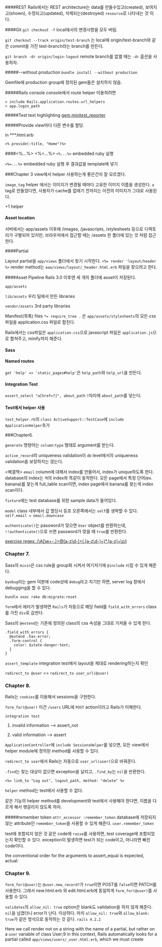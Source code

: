 ####REST
Rails에서는 REST architecture는 data를 만들수있고(created), 보여지고(shown), 수정되고(updated), 삭제되는(destroyed) `resource`로 나타내는 것 이다. 

####Git
`git checkout -f` local에서의 변경사항을 모두 버림.

`git checkout --track origin/test-branch` 는 local에 origin/test-branch와 같은 commit을 가진 test-branch라는 branch를 만든다.

`git branch -dr origin/login-logout` remote branch를 없앨 때는 `-dr` 옵션을 사용하자.

#####--without production
`bundle install --without production`

Gemfile에 production group에 정의된 gem들은 설치하지 않음.

#####Rails console
console에서 route helper 이용하려면

```
> include Rails.application.routes.url_helpers
> app.login_path

```


#####Test text highlighting
[gem minitest_reporter](http://chriskottom.com/blog/2014/06/dress-up-your-minitest-output/)

#####Provide
view마다 다른 변수를 할당.

in ***.html.erb

```
<% provide(:title, "Home")%>
```

####<%...%> <%=...%>
```<%...%>``` embedded ruby 실행

```<%=...%>``` embedded ruby 실행 후 결과값을 template에 넣기


###Chapter 3
view에서 helper 사용하는게 좋은건지 잘 모르겠다.

```image_tag``` helper 에서는 이미지가 변경될 때마다 고유한 이미지 이름을 생성한다. ```a``` tag로 만들었다면, 사용자가 cache를 없애기 전까지는 이전의 이미지가 그대로 사용된다.

+1 helper

#### Asset location

서버에서는 app/assets 이후에 /images, /javascripts, /stylesheets 등으로 디렉토리가 구별되어 있지만, 브라우저에서 접근할 때는 /assets 한 폴더에 있는 것 처럼 접근한다.

####Partial

Layout partial을 ```app/views``` 폴더에서 찾기 시작한다.
```<%= render 'layout/header %>``` render method는 ```aaa/views/layout/_header.html.erb``` 파일을 찾으려고 한다.


####Asset Pipeline
Rails 3.0 이후엔 세 개의 폴더에 asset이 저장된다. 

```app/assets``` 

```lib/assets``` 우리 팀에서 만든 libraries

 ```vendor/assets``` 3rd party libraries


Manifest(목록) files
```*= require_tree .``` 은 ```app/assets/stylesheets```의 모든 css 파일을 application.css 파일로 합친다.

Rails에서는 css파일은 ```application.css```으로 javascript 파일은 ```application.js```으로 합쳐주고, minify까지 해준다.


#### Sass
#### Named routes
```get 'help' => 'static_pages#help'```은 ```help_path```와 ```help_url```을 만든다.

#### Integration Test
`assert_select "a[href=?]", about_path` `?`자리에 `about_path`를 넣는다.

#### Test에서 helper 사용
```test_helper.rb```의 `class ActiveSupport::TestCase`에 `include ApplicationHelper`추가


###Chapter6.

`generate` 명령어는 `column`:`type` 형태로 argument를 받는다.

`active_record`의 uniqueness validation이 `db` level에서의 uniqueness validation을 보장하지는 않는다.

<해결책>
`email` column에 대해서 index를 만들어서, index가 unique하도록 한다.
database의 index는 `책`의 index와 똑같이 동작한다. 모든 page에서 특정 단어(ex. banana)를 찾는게 full_table scan이면, index page에서 banana를 찾는게 index scan이다.

`fixture`에는 test database를 위한 sample data가 들어있다.

`model` class 내부에서 값 할당시 등호 오른쪽에서는 `self`를 생략할 수 있다.
`self.email = email.downcase`

`authenticate()`는 password가 맞으면 `User` object를 반환하는데, `!!authenticate()`으로 쓰면 password가 맞을 때 `true`를 반환한다.

[exercise regex: /\A[\w+\-.]+@[a-z\d\-]+(\.[a-z\d\-]+)*\.[a-z]+\z/i](http://rubular.com/r/tOmhu2Cf3N)


### Chapter 7.

Sass의 `mixin`은 css rule을 group화 시켜서 여기저기에 `@include` 시킬 수 있게 해준다.

`byebug`라는 gem 덕분에 code상에 `debug`라고 치기만 하면, server log 창에서 debugging을 할 수 있다.

`bundle exec rake db:migrate:reset`

`form`에서 에러가 발생하면 `Rails`가 자동으로 해당 field를 `field_with_errors` class를 가진 `div`로 감싼다.

Sass의 `@extend`는 기존에 정의된 class의 css 속성을 그대로 가져올 수 있게 한다.

```
.field_with_errors {
  @extend .has-error;
  .form-control {
    color: $state-danger-text;
  }
}
```

`assert_template` integration test에서 layout을 제대로 rendering하는지 확인

`redirect_to @user` == `redirect_to user_url(@user)`



### Chapter 8.
Rails는 `cookies`를 이용해서 sessions을 구현한다.

`form_for(@user)` 이건 `/users` URL에 `POST` action이라고 Rails가 이해한다.

`integration test`

1. invalid information --> assert_not

2. valid information --> assert

`ApplicationController`에 `include SessionsHelper`를 넣으면, 모든 view에서 helper module에 정의된 method를 사용할 수 있다.

`redirect_to user`에서 Rails는 자동으로 `user_url(user)`으로 바꿔준다.

`.find`는 찾는 대상이 없으면 exception을 날리고, `.find_by`는 `nil`을 반환한다.

`<%= link_to "Log out", logout_path, method: "delete" %>`

`helper` method는 test에서 사용할 수 없다.

같은 기능의 helper method를 development와 test에서 사용해야 한다면, 이름을 다르게 해서 헷갈리지 않도록 하자.

#####remember token
`attr_accessor :remember_token` database에 저장되지 않는 attribute인 `remember_token`을 사용할 수 있게 해준다. `user.remember_token`

test에 포함되지 않은 것 같은 code에 `raise`를 사용하면, test coverage에 포함되었는지 확인할 수 있다. exception이 발생하면 test가 되는 code이고, 아니라면 빠진 code이다.

the conventional order for the arguments to assert_equal is expected, actual:

### Chapter 9.

`form_for(@user)`는 `@user.new_record?`가 `true`이면 POST를 `false`이면 PATCH를 사용한다. 그래서 new.html.erb 와 edit.html.erb에 동일하게 `form_for(@user)`를 사용할 수 있다.

`validates`의 `allow_nil: true` option은 blank도 validation을 하지 않게 해준다. `nil`을 넘겼더니 error가 난다. 이상하다. 마치 `allow_nil: true`와 `allow_blank: true`가 같은 방식으로 동작하는 것 같다. `rails 4.2.2`


Here we call render not on a string with the name of a partial, but rather on a `user` variable of class User;9 in this context, Rails automatically looks for a partial called `app/views/users/_user.html.erb`, which we must create


